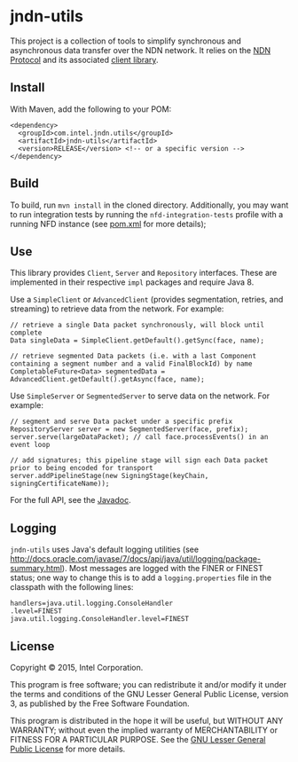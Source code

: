 # jndn-utils

This project is a collection of tools to simplify synchronous and asynchronous data transfer over the NDN network. It relies on the [NDN Protocol](https://named-data.net) and its associated [client library](https://github.com/named-data/jndn).

## Install
With Maven, add the following to your POM:
```
<dependency>
  <groupId>com.intel.jndn.utils</groupId>
  <artifactId>jndn-utils</artifactId>
  <version>RELEASE</version> <!-- or a specific version -->
</dependency>
```

## Build

To build, run `mvn install` in the cloned directory. Additionally, you may want
to run integration tests by running the `nfd-integration-tests` profile with 
a running NFD instance (see [pom.xml](https://github.com/01org/jndn-utils/blob/master/pom.xml) for more details);

## Use

This library provides `Client`, `Server` and `Repository` interfaces. These
are implemented in their respective `impl` packages and require Java 8. 

Use a `SimpleClient` or `AdvancedClient` (provides segmentation, retries, and streaming)
 to retrieve data from the network. For example:
```
// retrieve a single Data packet synchronously, will block until complete
Data singleData = SimpleClient.getDefault().getSync(face, name);

// retrieve segmented Data packets (i.e. with a last Component containing a segment number and a valid FinalBlockId) by name
CompletableFuture<Data> segmentedData = AdvancedClient.getDefault().getAsync(face, name);
```

Use `SimpleServer` or `SegmentedServer` to serve data on the network. For example:
```
// segment and serve Data packet under a specific prefix
RepositoryServer server = new SegmentedServer(face, prefix);
server.serve(largeDataPacket); // call face.processEvents() in an event loop

// add signatures; this pipeline stage will sign each Data packet prior to being encoded for transport
server.addPipelineStage(new SigningStage(keyChain, signingCertificateName));
```

For the full API, see the [Javadoc](http://01org.github.io/jndn-utils/).

## Logging

`jndn-utils` uses Java's default logging utilities (see http://docs.oracle.com/javase/7/docs/api/java/util/logging/package-summary.html). Most messages are logged with the FINER or FINEST status; one way to change this is to add a `logging.properties` file in the classpath with the following lines:
```
handlers=java.util.logging.ConsoleHandler
.level=FINEST
java.util.logging.ConsoleHandler.level=FINEST
```

## License
Copyright &copy; 2015, Intel Corporation.

This program is free software; you can redistribute it and/or modify it under the terms and conditions of the GNU Lesser General Public License, version 3, as published by the Free Software Foundation.

This program is distributed in the hope it will be useful, but WITHOUT ANY WARRANTY; without even the implied warranty of MERCHANTABILITY or FITNESS FOR A PARTICULAR PURPOSE.  See the [GNU Lesser General Public License](https://github.com/01org/jndn-utils/blob/master/LICENSE) for more details.
